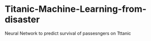 # Titanic-Machine-Learning-from-disaster
Neural Network to predict survival of passesngers on Tttanic
